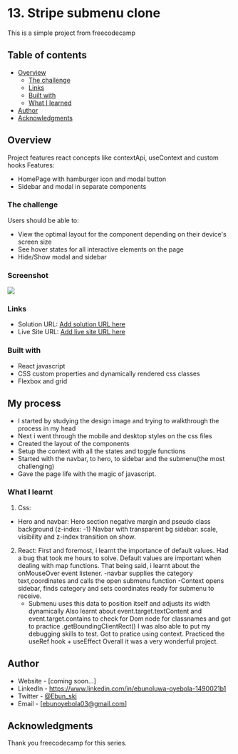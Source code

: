 # 13. Stripe submenu clone

This is a simple project from freecodecamp

## Table of contents

- [Overview](#overview)
  - [The challenge](#the-challenge)
  - [Links](#links)
  - [Built with](#built-with)
  - [What I learned](#what-i-learned)
- [Author](#author)
- [Acknowledgments](#acknowledgments)

## Overview

Project features react concepts like contextApi, useContext and custom hooks
Features:

- HomePage with hamburger icon and modal button
- Sidebar and modal in separate components

### The challenge

Users should be able to:

- View the optimal layout for the component depending on their device's screen size
- See hover states for all interactive elements on the page
- Hide/Show modal and sidebar

### Screenshot

![](./screenshot.jpg)

### Links

- Solution URL: [Add solution URL here](https://your-solution-url.com)
- Live Site URL: [Add live site URL here](https://your-live-site-url.com)

### Built with

- React javascript
- CSS custom properties and dynamically rendered css classes
- Flexbox and grid

## My process

- I started by studying the design image and trying to walkthrough the process in my head
- Next i went through the mobile and desktop styles on the css files
- Created the layout of the components
- Setup the context with all the states and toggle functions
- Started with the navbar, to hero, to sidebar and the submenu(the most challenging)
- Gave the page life with the magic of javascript.

### What I learnt

1. Css:

- Hero and navbar:
  Hero section negative margin and pseudo class background (z-index: -1)
  Navbar with transparent bg
  sidebar: scale, visibility and z-index transition on show.

2. React:
   First and foremost, i learnt the importance of default values. Had a bug that took me hours to solve.
   Default values are important when dealing with map functions.
   That being said, i learnt about the onMouseOver event listener.
   -navbar supplies the category text,coordinates and calls the open submenu function
   -Context opens sidebar, finds category and sets coordinates ready for submenu to receive.
   - Submenu uses this data to position itself and adjusts its width dynamically
     Also learnt about event.target.textContent and event.target.contains to check for Dom node for classnames and got to practice .getBoundingClientRect()
     I was also able to put my debugging skills to test.
     Got to pratice using context.
     Practiced the useRef hook + useEffect
     Overall it was a very wonderful project.

## Author

- Website - [coming soon...]
- LinkedIn - https://www.linkedin.com/in/ebunoluwa-oyebola-1490021b1
- Twitter - [@Ebun_ski](https://www.twitter.com/Ebun_ski)
- Email - [ebunoyebola03@gmail.com]

## Acknowledgments

Thank you freecodecamp for this series.
